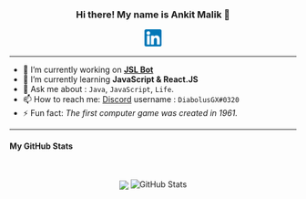 <h3 align="center"> Hi there! My name is Ankit Malik 👋 </h3>

<p align="center"><a href="https://www.linkedin.com/in/ankitmalik0320/"><img src="/images/linkedin.png" width="30px" height="30px"></a></p>

-----

- 🔭 I’m currently working on [**JSL Bot**](https://github.com/DiabolusGX/JSL)
- 🌱 I’m currently learning **JavaScript & React.JS**
- 💬 Ask me about : `Java`, `JavaScript`, `Life`.
- 📫 How to reach me: [Discord](https://discordapp.com/users/454611998051794954/) username : `DiabolusGX#0320`
- ⚡ Fun fact: *The first computer game was created in 1961.*

-----

<!--- 
- 😄 Pronouns: **He**
- 👯 I’m looking to collaborate on ...
- 🤔 I’m looking for help with ... 
--->

#### My GitHub Stats
<br>
<p align="center">
  <img align="center" src="https://github-readme-stats.vercel.app/api/top-langs/?username=YashrajGaming&theme=radical&hide_langs_below=1&layout=compact" />
  <img alt="GitHub Stats" src="https://github-readme-stats.vercel.app/api?username=DiabolusGX&show_icons=true&title_color=9580ff&icon_color=42b463&text_color=9f9f9f&bg_color=282a35" />
</p>
